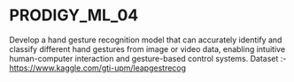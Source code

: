 # PRODIGY_ML_04
Develop a hand gesture recognition model that can accurately identify and classify different hand gestures from image or video data, enabling intuitive human-computer interaction and gesture-based control systems.
Dataset :-  https://www.kaggle.com/gti-upm/leapgestrecog
